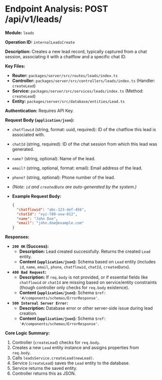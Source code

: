 # Endpoint Analysis: POST /api/v1/leads/

**Module:** `leads`

**Operation ID:** `internalLeadsCreate`

**Description:** Creates a new lead record, typically captured from a chat session, associating it with a chatflow and a specific chat ID.

**Key Files:**
*   **Router:** `packages/server/src/routes/leads/index.ts`
*   **Controller:** `packages/server/src/controllers/leads/index.ts` (Handler: `createLead`)
*   **Service:** `packages/server/src/services/leads/index.ts` (Method: `createLead`)
*   **Entity:** `packages/server/src/database/entities/Lead.ts`

**Authentication:** Requires API Key.

**Request Body (`application/json`):**
*   `chatflowid` (string, format: uuid, required): ID of the chatflow this lead is associated with.
*   `chatId` (string, required): ID of the chat session from which this lead was generated.
*   `name?` (string, optional): Name of the lead.
*   `email?` (string, optional, format: email): Email address of the lead.
*   `phone?` (string, optional): Phone number of the lead.
*   *(Note: `id` and `createdDate` are auto-generated by the system.)*

*   **Example Request Body:**
    ```json
    {
      "chatflowid": "abc-123-def-456",
      "chatId": "xyz-789-uvw-012",
      "name": "John Doe",
      "email": "john.doe@example.com"
    }
    ```

**Responses:**

*   **`200 OK` (Success):**
    *   **Description:** Lead created successfully. Returns the created `Lead` entity.
    *   **Content (`application/json`):** Schema based on `Lead` entity (includes `id`, `name`, `email`, `phone`, `chatflowid`, `chatId`, `createdDate`).
*   **`400 Bad Request`:**
    *   **Description:** If `req.body` is not provided, or if essential fields like `chatflowid` or `chatId` are missing based on service/entity constraints (though controller only checks for `req.body` existence).
    *   **Content (`application/json`):** Schema `$ref: '#/components/schemas/ErrorResponse'`.
*   **`500 Internal Server Error`:**
    *   **Description:** Database error or other server-side issue during lead creation.
    *   **Content (`application/json`):** Schema `$ref: '#/components/schemas/ErrorResponse'`.

**Core Logic Summary:**
1. Controller (`createLead`) checks for `req.body`.
2. Creates a new `Lead` entity instance and assigns properties from `req.body`.
3. Calls `leadsService.createLead(newLead)`.
4. Service (`createLead`) saves the `Lead` entity to the database.
5. Service returns the saved entity.
6. Controller returns this as JSON.
